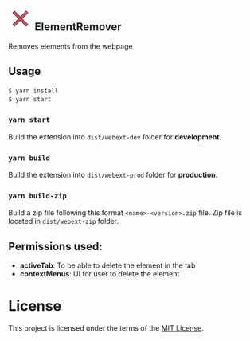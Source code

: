 ## <h2><a href="" target="_blank" rel="noopener noreferrer"><img width="48" src="icons/remove_icon-48.png" alt="ElementRemover"></a> ElementRemover</h2>

Removes elements from the webpage

## Usage

```bash
$ yarn install
$ yarn start
```

### `yarn start`

Build the extension into `dist/webext-dev` folder for **development**.

### `yarn build`

Build the extension into `dist/webext-prod` folder for **production**.

### `yarn build-zip`

Build a zip file following this format `<name>-<version>.zip` file.
Zip file is located in `dist/webext-zip` folder.


## Permissions used:

- **activeTab**: To be able to delete the element in the tab
- **contextMenus**: UI for user to delete the element

# License

This project is licensed under the terms of the [MIT License](LICENSE).
